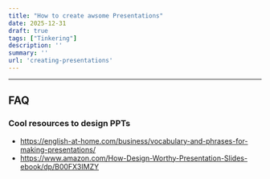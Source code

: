 ```yaml
---
title: "How to create awsome Presentations" 
date: 2025-12-31
draft: true
tags: ["Tinkering"]
description: ''
summary: ''
url: 'creating-presentations'
---
```


---

## FAQ

### Cool resources to design PPTs

* https://english-at-home.com/business/vocabulary-and-phrases-for-making-presentations/
* https://www.amazon.com/How-Design-Worthy-Presentation-Slides-ebook/dp/B00FX3IMZY
